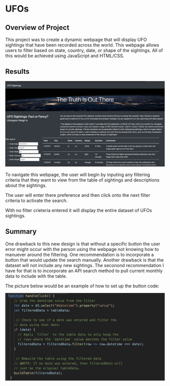 # UFOs

## Overview of Project
This project was to create a dynamic webpage that will display UFO sightings that have been recorded across the world. This webpage allows users to filter based on state, country, date, or shape of the sightings. All of this would be achieved using JavaScript and HTML/CSS. 




## Results

![webpage](Resources/webpage.png)


To navigate this webpage, the user will begin by inputing any filtering criteria that they want to view from the table of sightings and descriptions about the sightings.


 The user will enter there preference and then click onto the next filter criteria to activate the search. 
 
 
 With no filter crieteria entered it will display the entire dataset of UFOs sightings.


## Summary

One drawback to this new design is that without a specific button the user error might occur with the person using the webpage not knowing how to manuever around the filtering. One recommendation is to incorporate a button that would update the search manually. Another drawback is that the dataset will not include any new sightings. The seconond recommendation I have for that is to incorporate an API search method to pull current monthly data to include with the table.

The picture below would be an example of how to set up the button code:

![](Resources/button-click.png)
